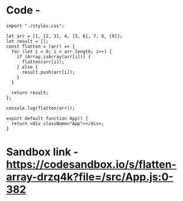 # Code -  
```
import "./styles.css";

let arr = [1, [2, 3], 4, [5, 6], 7, 8, [9]];
let result = [];
const flatten = (arr) => {
  for (let i = 0; i < arr.length; i++) {
    if (Array.isArray(arr[i])) {
      flatten(arr[i]);
    } else {
      result.push(arr[i]);
    }
  }

  return result;
};

console.log(flatten(arr));

export default function App() {
  return <div className="App"></div>;
}
```

# Sandbox link -  https://codesandbox.io/s/flatten-array-drzq4k?file=/src/App.js:0-382

